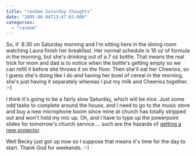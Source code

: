 ```yaml
---
title: "random Saturday thoughts"
date: "2005-06-04T13:47:03.000"
categories: 
  - "random"
---
```


So, it' 8:30 on Saturday morning and I'm sitting here in the dining room watching Laura finish her breakfast. Her normal schedule is 16 oz of formula in the morning, but she's drinking out of a 7 oz bottle. That means the real trick for mom and dad is to notice when the bottle's getting empty so we can refill it before she throws it on the floor. Then she'll eat her Cheerios, so I guess she's doing like I do and having her bowl of cereal in the morning, she's just having it separately whereas I put my milk and Cheerios together. :-)

I think it's going to be a fairly slow Saturday, which will be nice. Just some odd tasks to complete around the house, and I need to go to the music store and buy a new microphone boom since mine at church has totally stripped out and won't hold my mic up. Oh, and I have to type up the powerpoint slides for tomorrow's church service.... such are the hazards of [getting a new projector](http://rmfo-blogs.com/cakeboy/2005/06/01/projecting-part-3/).

Well Becky just got up now so I suppose that means it's time for the day to start. Thank God for weekends. :-)
